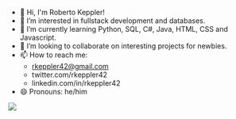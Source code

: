 - 👋 Hi, I'm Roberto Keppler!
- 👀 I’m interested in fullstack development and databases.
- 🌱 I’m currently learning Python, SQL, C#, Java, HTML, CSS and Javascript.
- 💞️ I’m looking to collaborate on interesting projects for newbies.
- 📫 How to reach me: 
    - rkeppler42@gmail.com
    - twitter.com/rkeppler42
    - linkedin.com/in/rkeppler42
- 😄 Pronouns: he/him

<!---
rkeppler42/rkeppler42 is a ✨ special ✨ repository because its `README.md` (this file) appears on your GitHub profile.
You can click the Preview link to take a look at your changes.
--->
<img src="https://github-readme-stats.vercel.app/api/top-langs/?username=rkeppler42"/>

